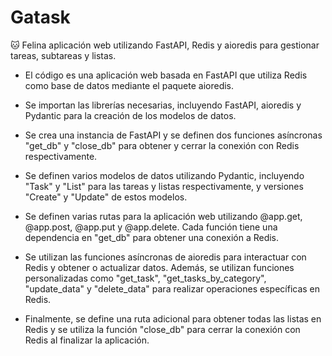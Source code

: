 # Gatask
:cat: Felina aplicación web utilizando FastAPI, Redis y aioredis para gestionar tareas, subtareas y listas.

+ El código es una aplicación web basada en FastAPI que utiliza Redis como base de datos mediante el paquete aioredis.

+ Se importan las librerías necesarias, incluyendo FastAPI, aioredis y Pydantic para la creación de los modelos de datos.

+ Se crea una instancia de FastAPI y se definen dos funciones asíncronas "get_db" y "close_db" para obtener y cerrar la conexión con Redis respectivamente.

+ Se definen varios modelos de datos utilizando Pydantic, incluyendo "Task" y "List" para las tareas y listas respectivamente, y versiones "Create" y "Update" de estos modelos.

+ Se definen varias rutas para la aplicación web utilizando @app.get, @app.post, @app.put y @app.delete. Cada función tiene una dependencia en "get_db" para obtener una conexión a Redis.

+ Se utilizan las funciones asíncronas de aioredis para interactuar con Redis y obtener o actualizar datos. Además, se utilizan funciones personalizadas como "get_task", "get_tasks_by_category", "update_data" y "delete_data" para realizar operaciones específicas en Redis.

+ Finalmente, se define una ruta adicional para obtener todas las listas en Redis y se utiliza la función "close_db" para cerrar la conexión con Redis al finalizar la aplicación.
